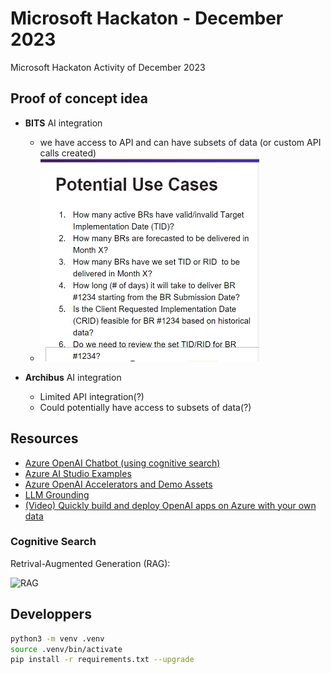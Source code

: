 # Microsoft Hackaton - December 2023
Microsoft Hackaton Activity of December 2023

## Proof of concept idea

* **BITS** AI integration
  * we have access to API and can have subsets of data (or custom API calls created)
  * <img src="img/image.png" width="350" height="325" />

* **Archibus** AI integration
  * Limited API integration(?)
  * Could potentially have access to subsets of data(?)

## Resources

* [Azure OpenAI Chatbot (using cognitive search)](https://github.com/Azure-Samples/azure-search-openai-demo/tree/main)
* [Azure AI Studio Examples](https://github.com/azure-samples/azureai-samples)
* [Azure OpenAI Accelerators and Demo Assets](https://github.com/Azure/ai-solution-accelerators-list/tree/main/OpenAIDemos)
* [LLM Grounding](https://techcommunity.microsoft.com/t5/fasttrack-for-azure/grounding-llms/ba-p/3843857#:~:text=What%20is%20Grounding%3F,relevance%20of%20the%20generated%20output)
* [(Video) Quickly build and deploy OpenAI apps on Azure with your own data](https://www.youtube.com/watch?v=j8i-OM5kwiY)

### Cognitive Search

Retrival-Augmented Generation (RAG):

![RAG](https://techcommunity.microsoft.com/t5/image/serverpage/image-id/478543iAEDA4F056963C391/image-size/large?v=v2&px=999)


## Developpers

```bash
python3 -m venv .venv
source .venv/bin/activate
pip install -r requirements.txt --upgrade
```